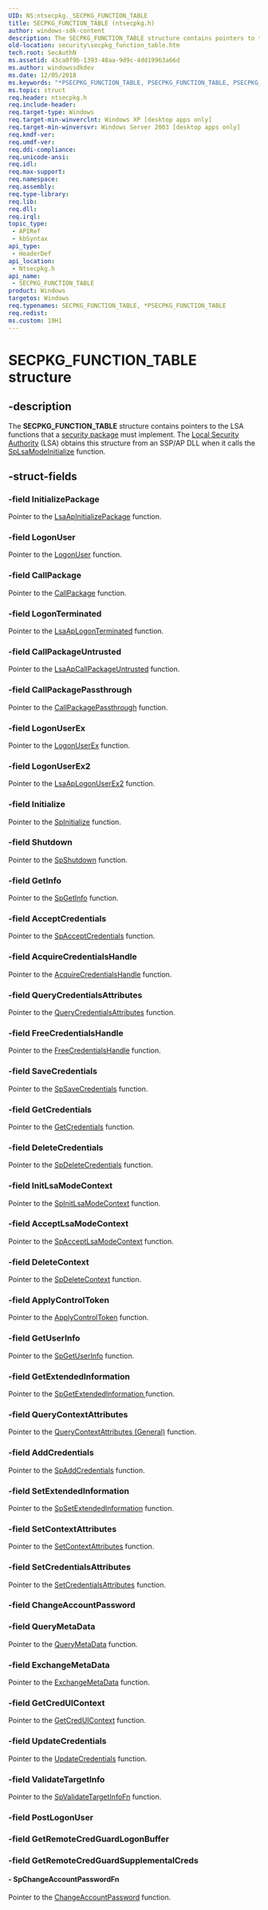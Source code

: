 ```yaml
---
UID: NS:ntsecpkg._SECPKG_FUNCTION_TABLE
title: SECPKG_FUNCTION_TABLE (ntsecpkg.h)
author: windows-sdk-content
description: The SECPKG_FUNCTION_TABLE structure contains pointers to the LSA functions that a security package must implement. The Local Security Authority (LSA) obtains this structure from an SSP/AP DLL when it calls the SpLsaModeInitialize function.
old-location: security\secpkg_function_table.htm
tech.root: SecAuthN
ms.assetid: 43ca0f9b-1393-48aa-9d9c-4dd19963a66d
ms.author: windowssdkdev
ms.date: 12/05/2018
ms.keywords: "*PSECPKG_FUNCTION_TABLE, PSECPKG_FUNCTION_TABLE, PSECPKG_FUNCTION_TABLE structure pointer [Security], SECPKG_FUNCTION_TABLE, SECPKG_FUNCTION_TABLE structure [Security], _ssp_secpkg_function_table, ntsecpkg/PSECPKG_FUNCTION_TABLE, ntsecpkg/SECPKG_FUNCTION_TABLE, security.secpkg_function_table"
ms.topic: struct
req.header: ntsecpkg.h
req.include-header: 
req.target-type: Windows
req.target-min-winverclnt: Windows XP [desktop apps only]
req.target-min-winversvr: Windows Server 2003 [desktop apps only]
req.kmdf-ver: 
req.umdf-ver: 
req.ddi-compliance: 
req.unicode-ansi: 
req.idl: 
req.max-support: 
req.namespace: 
req.assembly: 
req.type-library: 
req.lib: 
req.dll: 
req.irql: 
topic_type:
 - APIRef
 - kbSyntax
api_type:
 - HeaderDef
api_location:
 - Ntsecpkg.h
api_name:
 - SECPKG_FUNCTION_TABLE
product: Windows
targetos: Windows
req.typenames: SECPKG_FUNCTION_TABLE, *PSECPKG_FUNCTION_TABLE
req.redist: 
ms.custom: 19H1
---
```


# SECPKG_FUNCTION_TABLE structure


## -description


The <b>SECPKG_FUNCTION_TABLE</b> structure contains pointers to the LSA functions that a <a href="https://msdn.microsoft.com/3e9d7672-2314-45c8-8178-5a0afcfd0c50">security package</a> must implement. The <a href="https://msdn.microsoft.com/65dd9a04-fc7c-4179-95ff-dac7dad4668f">Local Security Authority</a> (LSA) obtains this structure from an SSP/AP DLL when it calls the 
<a href="https://msdn.microsoft.com/1ef3770b-197f-4d5b-9933-b7f6f63e5627">SpLsaModeInitialize</a> function.


## -struct-fields




### -field InitializePackage

Pointer to the <a href="https://msdn.microsoft.com/1fed5a5e-5dc1-4b59-aa28-bd1395a27742">LsaApInitializePackage</a> function.
					


### -field LogonUser

Pointer to the <a href="https://msdn.microsoft.com/a6d880a0-0aed-4bdb-89c9-4f667ecb510e">LogonUser</a> function.


### -field CallPackage

Pointer to the <a href="https://msdn.microsoft.com/770c41ab-df79-4371-9f1d-7bbce8193b5d">CallPackage</a> function.
					


### -field LogonTerminated

Pointer to the <a href="https://msdn.microsoft.com/17e8426a-5a25-48ca-8cef-91bbeda8490c">LsaApLogonTerminated</a> function.


### -field CallPackageUntrusted

Pointer to the <a href="https://msdn.microsoft.com/86320637-f224-494c-a48b-4c8b05a059df">LsaApCallPackageUntrusted</a>  function.


### -field CallPackagePassthrough

Pointer to the <a href="https://msdn.microsoft.com/622856ca-f49e-4995-bead-7b02501a84e5">CallPackagePassthrough</a> function.


### -field LogonUserEx

Pointer to the <a href="https://msdn.microsoft.com/4aba1cad-f234-4329-8599-7438cb9bee98">LogonUserEx</a> function.


### -field LogonUserEx2

Pointer to the <a href="https://msdn.microsoft.com/002ac773-bd46-49b5-b54c-6b8f5d5ef9f7">LsaApLogonUserEx2</a> function.


### -field Initialize

Pointer to the <a href="https://msdn.microsoft.com/d93bafc6-d946-4214-b3c0-5e5a8e359638">SpInitialize</a> function.


### -field Shutdown

Pointer to the <a href="https://msdn.microsoft.com/631f4664-adbb-4b12-9695-46eaced6ac44">SpShutdown</a> function.


### -field GetInfo

Pointer to the <a href="https://msdn.microsoft.com/e1e6f71f-6f54-424c-be49-7bc11cb19036">SpGetInfo</a> function.


### -field AcceptCredentials

Pointer to the <a href="https://msdn.microsoft.com/bb382937-e5d6-452b-b166-505d0c80412c">SpAcceptCredentials</a> function.


### -field AcquireCredentialsHandle

Pointer to the <a href="https://msdn.microsoft.com/acda4cf3-39a6-4bd2-91a0-db1f191b57b5">AcquireCredentialsHandle</a> function.


### -field QueryCredentialsAttributes

Pointer to the <a href="https://msdn.microsoft.com/a8ba6f73-8469-431b-b185-183b45b2c533">QueryCredentialsAttributes</a> function.


### -field FreeCredentialsHandle

Pointer to the <a href="https://msdn.microsoft.com/e089618c-8233-475a-9725-39265c6427ab">FreeCredentialsHandle</a> function.


### -field SaveCredentials

Pointer to the <a href="https://msdn.microsoft.com/15983acb-6fa3-4c53-9ede-a41db95c82f1">SpSaveCredentials</a> function.


### -field GetCredentials

Pointer to the <a href="https://msdn.microsoft.com/e9a2d112-6681-4400-b316-ffd7095e319a">GetCredentials</a> function.


### -field DeleteCredentials

Pointer to the <a href="https://msdn.microsoft.com/14f41fc2-1e28-4ae5-9f2e-00f2500b7819">SpDeleteCredentials</a> function.


### -field InitLsaModeContext

Pointer to the <a href="https://msdn.microsoft.com/e733d6fb-0ce6-4fd2-a8e2-54aa44602828">SpInitLsaModeContext</a> function.


### -field AcceptLsaModeContext

Pointer to the <a href="https://msdn.microsoft.com/bf443c15-0039-4ffa-a5ec-e8ef6a24dc80">SpAcceptLsaModeContext</a> function.


### -field DeleteContext

Pointer to the <a href="https://msdn.microsoft.com/70e64bd3-7fdf-464b-bc0a-a0384a3e1a59">SpDeleteContext</a> function.


### -field ApplyControlToken

Pointer to the <a href="https://msdn.microsoft.com/5ce13a05-874c-4e1a-9be8-aed98609791e">ApplyControlToken</a> function.


### -field GetUserInfo

Pointer to the <a href="https://msdn.microsoft.com/ee37fab0-5ee5-4cc5-9fcc-5c74cb0b2b26">SpGetUserInfo</a> function.


### -field GetExtendedInformation

Pointer to the <a href="https://msdn.microsoft.com/e3cb602a-2c98-4e9c-bfbc-f12f353ce3e3">SpGetExtendedInformation
</a> function.


### -field QueryContextAttributes

Pointer to the <a href="https://msdn.microsoft.com/67bc087f-7519-4c8a-9b34-b3ecd306a334">QueryContextAttributes (General)</a> function.


### -field AddCredentials

Pointer to the <a href="https://msdn.microsoft.com/27377afa-4e54-4c6b-8e84-a8810bc01139">SpAddCredentials</a> function.


### -field SetExtendedInformation

Pointer to the <a href="https://msdn.microsoft.com/a6176786-c19b-4ecf-8a7b-2430ff8b56f7">SpSetExtendedInformation</a> function.


### -field SetContextAttributes

Pointer to the <a href="https://msdn.microsoft.com/e3246c3e-3e8c-49fe-99d8-dfff1a10ab83">SetContextAttributes</a> function.


### -field SetCredentialsAttributes

Pointer to the <a href="https://msdn.microsoft.com/419fb4f0-3dd1-4473-aeb2-8024355e0c1c">SetCredentialsAttributes</a> function.


### -field ChangeAccountPassword

 


### -field QueryMetaData

Pointer to the <a href="https://msdn.microsoft.com/2409035b-34e9-4c43-9cb5-df46830fcc61">QueryMetaData</a> function.


### -field ExchangeMetaData

Pointer to the <a href="https://msdn.microsoft.com/35ef9276-1d61-44f3-912c-cf07dfcf7984">ExchangeMetaData</a> function.


### -field GetCredUIContext

Pointer to the <a href="https://msdn.microsoft.com/7cd20c78-8203-42a2-ad58-1a206fad5463">GetCredUIContext</a> function.


### -field UpdateCredentials

Pointer to the <a href="https://msdn.microsoft.com/56aba12e-a335-4d16-81b0-7ab521f872e7">UpdateCredentials</a> function.


### -field ValidateTargetInfo

Pointer to the <a href="https://msdn.microsoft.com/01d1b74a-14d9-40cd-bcca-a031f5fc9cbb">SpValidateTargetInfoFn</a> function.


### -field PostLogonUser

 


### -field GetRemoteCredGuardLogonBuffer

 


### -field GetRemoteCredGuardSupplementalCreds

 




#### - SpChangeAccountPasswordFn

Pointer to the <a href="https://msdn.microsoft.com/a1d1e315-d1a2-499a-b552-83180508271f">ChangeAccountPassword</a> function.

